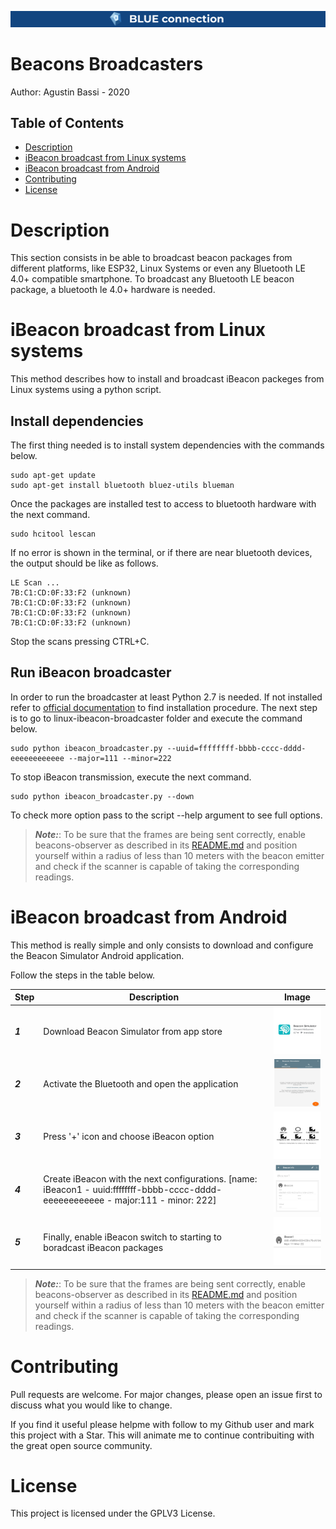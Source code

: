 ![banner](doc/banner.png)

# Beacons Broadcasters


Author: Agustin Bassi - 2020



## Table of Contents


* [Description](#description)
* [iBeacon broadcast from Linux systems](#iBeacon-broadcast-from-linux-systems)
* [iBeacon broadcast from Android](#iBeacon-broadcast-from-android)
* [Contributing](#contributing)
* [License](#license)



# Description

This section consists in be able to broadcast beacon packages from different platforms, like ESP32, Linux Systems or even any Bluetooth LE 4.0+ compatible smartphone. To broadcast any Bluetooth LE beacon package, a bluetooth le 4.0+ hardware is needed. 

# iBeacon broadcast from Linux systems

This method describes how to install and broadcast iBeacon packeges from Linux systems using a python script.


## Install dependencies

The first thing needed is to install system dependencies with the commands below.

```
sudo apt-get update
sudo apt-get install bluetooth bluez-utils blueman
```

Once the packages are installed test to access to bluetooth hardware with the next command.

```
sudo hcitool lescan
```

If no error is shown in the terminal, or if there are near bluetooth devices, the output should be like as follows.

```
LE Scan ...
7B:C1:CD:0F:33:F2 (unknown)
7B:C1:CD:0F:33:F2 (unknown)
7B:C1:CD:0F:33:F2 (unknown)
7B:C1:CD:0F:33:F2 (unknown)
```

Stop the scans pressing CTRL+C.

## Run iBeacon broadcaster

In order to run the broadcaster at least Python 2.7 is needed. If not installed refer to [official documentation](https://python.org) to find installation procedure. The next step is to go to linux-ibeacon-broadcaster folder and execute the command below.

```
sudo python ibeacon_broadcaster.py --uuid=ffffffff-bbbb-cccc-dddd-eeeeeeeeeeee --major=111 --minor=222
```

To stop iBeacon transmission, execute the next command.

```
sudo python ibeacon_broadcaster.py --down
```

To check more option pass to the script --help argument to see full options.

> **_Note:_**: To be sure that the frames are being sent correctly, enable beacons-observer as described in its [README.md](../beacons-observer/README.md) and position yourself within a radius of less than 10 meters with the beacon emitter and check if the scanner is capable of taking the corresponding readings.


# iBeacon broadcast from Android

This method is really simple and only consists to download and configure the Beacon Simulator Android application.

Follow the steps in the table below.

| Step | Description   | Image |
| ---- | ------------- | ----- |
| **_1_** | Download Beacon Simulator from app store   | ![1](doc/android_1.png) |
| **_2_** | Activate the Bluetooth and open the application   | ![2](doc/android_2.png) |
| **_3_** | Press '+' icon and choose iBeacon option | ![3](doc/android_3.png) |
| **_4_** | Create iBeacon with the next configurations. [name: iBeacon1 - uuid:ffffffff-bbbb-cccc-dddd-eeeeeeeeeeee - major:111 - minor: 222] | ![4](doc/android_4.png) |
| **_5_** | Finally, enable iBeacon switch to starting to boradcast iBeacon packages | ![5](doc/android_5.png) |

> **_Note:_**: To be sure that the frames are being sent correctly, enable beacons-observer as described in its [README.md](../beacons-observer/README.md) and position yourself within a radius of less than 10 meters with the beacon emitter and check if the scanner is capable of taking the corresponding readings.





# Contributing



Pull requests are welcome. For major changes, please open an issue first to discuss what you would like to change.

If you find it useful please helpme with follow to my Github user and mark this project with a Star. This will animate me to continue contribuiting with the great open source community.



# License



This project is licensed under the GPLV3 License.
